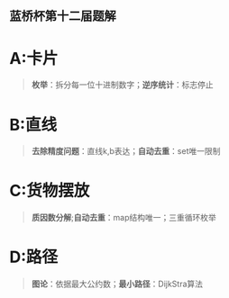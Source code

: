 ## 蓝桥杯第十二届题解
# A:卡片
>**枚举**：拆分每一位十进制数字；**逆序统计**：标志停止
# B:直线
>**去除精度问题**：直线k,b表达；**自动去重**：set唯一限制
# C:货物摆放
>**质因数分解**;**自动去重**：map结构唯一；三重循环枚举
# D:路径
>**图论**：依据最大公约数；**最小路径**：DijkStra算法
